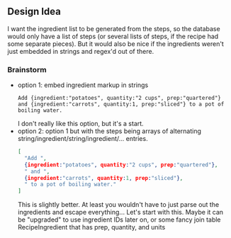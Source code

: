 ## Design Idea
I want the ingredient list to be generated from the steps, so the database would only have a list of steps (or several
lists of steps, if the recipe had some separate pieces). But it would also be nice if the ingredients weren't just
embedded in strings and regex'd out of there.

### Brainstorm
- option 1: embed ingredient markup in strings
  ```
  Add {ingredient:"potatoes", quantity:"2 cups", prep:"quartered"} and {ingredient:"carrots", quantity:1, prep:"sliced"} to a pot of boiling water.
  ```
  I don't really like this option, but it's a start.
- option 2: option 1 but with the steps being arrays of alternating string/ingredient/string/ingredient/... entries.
  ```json
  [
    "Add ",
    {ingredient:"potatoes", quantity:"2 cups", prep:"quartered"},
    " and ",
    {ingredient:"carrots", quantity:1, prep:"sliced"},
    " to a pot of boiling water."
  ]
  ```
  This is slightly better. At least you wouldn't have to just parse out
  the ingredients and escape everything...
  Let's start with this. Maybe it can be "upgraded" to use ingredient IDs
  later on, or some fancy join table RecipeIngredient that has prep,
  quantity, and units
